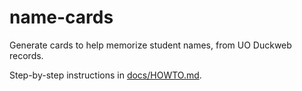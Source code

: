 # name-cards
Generate cards to help memorize student names, from UO Duckweb records.

Step-by-step instructions in [docs/HOWTO.md](docs/HOWTO.md).